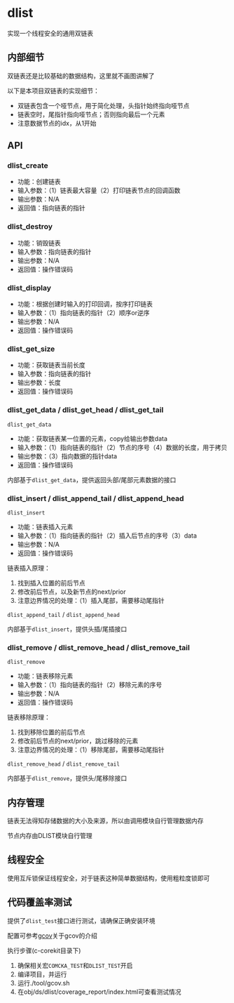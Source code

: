 # dlist

实现一个线程安全的通用双链表

## 内部细节

双链表还是比较基础的数据结构，这里就不画图讲解了

以下是本项目双链表的实现细节：

- 双链表包含一个哑节点，用于简化处理，头指针始终指向哑节点
- 链表空时，尾指针指向哑节点；否则指向最后一个元素
- 注意数据节点的idx，从1开始

## API

### dlist_create

- 功能：创建链表
- 输入参数：（1）链表最大容量（2）打印链表节点的回调函数
- 输出参数：N/A
- 返回值：指向链表的指针

### dlist_destroy

- 功能：销毁链表
- 输入参数：指向链表的指针
- 输出参数：N/A
- 返回值：操作错误码

### dlist_display

- 功能：根据创建时输入的打印回调，按序打印链表
- 输入参数：（1）指向链表的指针（2）顺序or逆序
- 输出参数：N/A
- 返回值：操作错误码

### dlist_get_size

- 功能：获取链表当前长度
- 输入参数：指向链表的指针
- 输出参数：长度
- 返回值：操作错误码

### dlist_get_data / dlist_get_head / dlist_get_tail

`dlist_get_data`

- 功能：获取链表某一位置的元素，copy给输出参数data
- 输入参数：（1）指向链表的指针（2）节点的序号（4）数据的长度，用于拷贝
- 输出参数：（3）指向数据的指针data
- 返回值：操作错误码

内部基于`dlist_get_data`，提供返回头部/尾部元素数据的接口

### dlist_insert / dlist_append_tail / dlist_append_head

`dlist_insert`

- 功能：链表插入元素
- 输入参数：（1）指向链表的指针（2）插入后节点的序号（3）data
- 输出参数：N/A
- 返回值：操作错误码

链表插入原理：
1. 找到插入位置的前后节点
2. 修改前后节点，以及新节点的next/prior
3. 注意边界情况的处理：（1）插入尾部，需要移动尾指针

`dlist_append_tail` / `dlist_append_head`

内部基于`dlist_insert`，提供头插/尾插接口

### dlist_remove / dlist_remove_head / dlist_remove_tail

`dlist_remove`

- 功能：链表移除元素
- 输入参数：（1）指向链表的指针（2）移除元素的序号
- 输出参数：N/A
- 返回值：操作错误码

链表移除原理：
1. 找到移除位置的前后节点
2. 修改前后节点的next/prior，跳过移除的元素
3. 注意边界情况的处理：（1）移除尾部，需要移动尾指针

`dlist_remove_head` / `dlist_remove_tail`

内部基于`dlist_remove`，提供头/尾移除接口

## 内存管理

链表无法得知存储数据的大小及来源，所以由调用模块自行管理数据内存

节点内存由DLIST模块自行管理

## 线程安全

使用互斥锁保证线程安全，对于链表这种简单数据结构，使用粗粒度锁即可

## 代码覆盖率测试

提供了`dlist_test`接口进行测试，请确保正确安装环境

配置可参考[gcov](https://github.com/caishanyu/notes/blob/main/cmocka.md)关于gcov的介绍

执行步骤(c-corekit目录下)

1. 确保相关宏`COMCKA_TEST`和`DLIST_TEST`开启
2. 编译项目，并运行
3. 运行./tool/gcov.sh
4. 在obj/ds/dlist/coverage_report/index.html可查看测试情况
